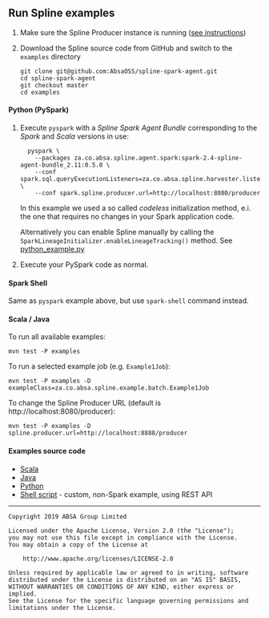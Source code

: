 ## Run Spline examples 

1. Make sure the Spline Producer instance is running ([see instructions](https://absaoss.github.io/spline/#start-spline-server))

2. Download the Spline source code from GitHub and switch to the `examples` directory     
    ```shell script
    git clone git@github.com:AbsaOSS/spline-spark-agent.git
    cd spline-spark-agent
    git checkout master
    cd examples
    ```

#### Python (PySpark)

1. Execute `pyspark` with a _Spline Spark Agent Bundle_ corresponding to the _Spark_ and _Scala_ versions in use:
    ```shell script
      pyspark \
        --packages za.co.absa.spline.agent.spark:spark-2.4-spline-agent-bundle_2.11:0.5.0 \
        --conf spark.sql.queryExecutionListeners=za.co.absa.spline.harvester.listener.SplineQueryExecutionListener \
        --conf spark.spline.producer.url=http://localhost:8080/producer
    ```
   In this example we used a so called _codeless_ initialization method, 
   e.i. the one that requires no changes in your Spark application code.
    
   Alternatively you can enable Spline manually by calling the `SparkLineageInitializer.enableLineageTracking()` method.
   See [python_example.py](src/main/python/python_example.py)
   
2. Execute your PySpark code as normal.

#### Spark Shell

Same as `pyspark` example above, but use `spark-shell` command instead.

#### Scala / Java

To run all available examples:
```shell script
mvn test -P examples
```

To run a selected example job (e.g. `Example1Job`):
```shell script
mvn test -P examples -D exampleClass=za.co.absa.spline.example.batch.Example1Job
``` 

To change the Spline Producer URL (default is http://localhost:8080/producer):
```shell script
mvn test -P examples -D spline.producer.url=http://localhost:8888/producer
```


#### Examples source code
  - [Scala](src/main/scala/za/co/absa/spline/example/)
  - [Java](src/main/java/za/co/absa/spline/example/)
  - [Python](src/main/python/)
  - [Shell script](src/main/shell/) - custom, non-Spark example, using REST API


 

---

    Copyright 2019 ABSA Group Limited
    
    Licensed under the Apache License, Version 2.0 (the "License");
    you may not use this file except in compliance with the License.
    You may obtain a copy of the License at
    
        http://www.apache.org/licenses/LICENSE-2.0
    
    Unless required by applicable law or agreed to in writing, software
    distributed under the License is distributed on an "AS IS" BASIS,
    WITHOUT WARRANTIES OR CONDITIONS OF ANY KIND, either express or implied.
    See the License for the specific language governing permissions and
    limitations under the License.
